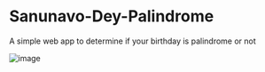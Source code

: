 # Sanunavo-Dey-Palindrome
 A simple web app to determine if your birthday is palindrome or not

![image](https://user-images.githubusercontent.com/89309027/186513328-d1771813-f3fa-495e-9e76-96ee76aa083a.png)

